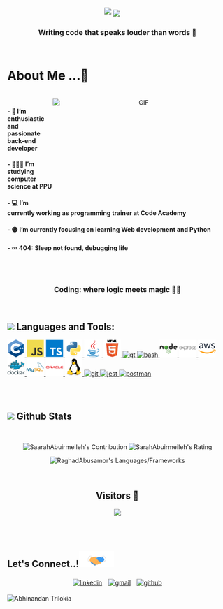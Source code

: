 
<div align="center" style="margin-top: 20px;">
    <b>
        <img src="https://readme-typing-svg.herokuapp.com?font=Fira+Code&size=30&pause=1000&color=F7F7F7&random=false&width=700&lines=Hello+there!+🙋🏻‍♀️+I'm+Sarah+Abu+irmeileh" style="display: inline-block; vertical-align: top;">
    </b>
    <img src="https://media.giphy.com/media/hvRJCLFzcasrR4ia7z/giphy.gif" width="40" style="display: inline-block; margin-top: 5px;">
</div>


<h3 align="center">Writing code that speaks louder than words 🌠</h3>

<br>

<h1 >About Me ...🪻</h1>
<a target="_blank" align="center">
<br>
  <img align="right" top="100" height="250" width="400" alt="GIF" src="https://media.giphy.com/media/v1.Y2lkPTc5MGI3NjExZzd5d2ViODNvcnhjN29sa2ZwMTlsMnJ5b2FnMGNiNGFvNDVjMHU2NiZlcD12MV9pbnRlcm5hbF9naWZfYnlfaWQmY3Q9Zw/L1R1tvI9svkIWwpVYr/giphy.gif">
</a>


####  -  🔭 I’m enthusiastic and passionate back-end developer

#### -  👩🏻‍💻 I’m studying computer science at PPU
  
#### -  💻 I’m currently working as programming trainer at Code Academy
  
#### -  🟣 I’m currently focusing on learning Web development and Python

#### -  💤 **404:** Sleep not found, debugging life 

<br> <br> <h3  align="center">  **Coding:**  where logic meets magic 🧠🔮 </h3> <br>

## <img src="https://media2.giphy.com/media/QssGEmpkyEOhBCb7e1/giphy.gif?cid=ecf05e47a0n3gi1bfqntqmob8g9aid1oyj2wr3ds3mg700bl&rid=giphy.gif" width ="25"><b> Languages and Tools:
</b>
<p align="left"> <a href="https://www.w3schools.com/cpp/" target="_blank" rel="noreferrer"> <img src="https://raw.githubusercontent.com/devicons/devicon/master/icons/cplusplus/cplusplus-original.svg" alt="cplusplus" width="40" height="40"/><a href="https://developer.mozilla.org/en-US/docs/Web/JavaScript" target="_blank" rel="noreferrer"> <img src="https://raw.githubusercontent.com/devicons/devicon/master/icons/javascript/javascript-original.svg" alt="javascript" width="40" height="40"/> </a>    <a href="https://www.typescriptlang.org/" target="_blank" rel="noreferrer"> <img src="https://raw.githubusercontent.com/devicons/devicon/master/icons/typescript/typescript-original.svg" alt="typescript" width="40" height="40"/> </a>    <a href="https://www.python.org" target="_blank" rel="noreferrer"> <img src="https://raw.githubusercontent.com/devicons/devicon/master/icons/python/python-original.svg" alt="python" width="40" height="40"/> </a>   <a href="https://www.java.com" target="_blank" rel="noreferrer"> <img src="https://raw.githubusercontent.com/devicons/devicon/master/icons/java/java-original.svg" alt="java" width="40" height="40"/> </a> <a href="https://www.w3.org/html/" target="_blank" rel="noreferrer"> <img src="https://raw.githubusercontent.com/devicons/devicon/master/icons/html5/html5-original-wordmark.svg" alt="html5" width="40" height="40"/> </a> <a href="https://www.qt.io/" target="_blank" rel="noreferrer"> <img src="https://upload.wikimedia.org/wikipedia/commons/0/0b/Qt_logo_2016.svg" alt="qt" width="40" height="40"/> </a>   <a href="https://www.gnu.org/software/bash/" target="_blank" rel="noreferrer"> <img src="https://www.vectorlogo.zone/logos/gnu_bash/gnu_bash-icon.svg" alt="bash" width="40" height="40"/>  <a href="https://nodejs.org" target="_blank" rel="noreferrer"> <img src="https://raw.githubusercontent.com/devicons/devicon/master/icons/nodejs/nodejs-original-wordmark.svg" alt="nodejs" width="40" height="40"/> </a>  <a href="https://expressjs.com" target="_blank" rel="noreferrer"> <img src="https://raw.githubusercontent.com/devicons/devicon/master/icons/express/express-original-wordmark.svg" alt="express" width="40" height="40"/> </a> </a> <a href="https://aws.amazon.com" target="_blank" rel="noreferrer"> <img src="https://raw.githubusercontent.com/devicons/devicon/master/icons/amazonwebservices/amazonwebservices-original-wordmark.svg" alt="aws" width="40" height="40"/> </a>    <a href="https://www.docker.com/" target="_blank" rel="noreferrer"> <img src="https://raw.githubusercontent.com/devicons/devicon/master/icons/docker/docker-original-wordmark.svg" alt="docker" width="40" height="40"/>  <a href="https://www.mysql.com/" target="_blank" rel="noreferrer"> <img src="https://raw.githubusercontent.com/devicons/devicon/master/icons/mysql/mysql-original-wordmark.svg" alt="mysql" width="40" height="40"/> </a>  <a href="https://www.oracle.com/" target="_blank" rel="noreferrer"> <img src="https://raw.githubusercontent.com/devicons/devicon/master/icons/oracle/oracle-original.svg" alt="oracle" width="40" height="40"/> </a>  <a href="https://www.linux.org/" target="_blank" rel="noreferrer"> <img src="https://raw.githubusercontent.com/devicons/devicon/master/icons/linux/linux-original.svg" alt="linux" width="40" height="40"/> </a>    <a href="https://git-scm.com/" target="_blank" rel="noreferrer"> <img src="https://www.vectorlogo.zone/logos/git-scm/git-scm-icon.svg" alt="git" width="40" height="40"/> </a>  <a href="https://jestjs.io" target="_blank" rel="noreferrer"> <img src="https://www.vectorlogo.zone/logos/jestjsio/jestjsio-icon.svg" alt="jest" width="40" height="40"/> </a>  <a href="https://postman.com" target="_blank" rel="noreferrer"> <img src="https://www.vectorlogo.zone/logos/getpostman/getpostman-icon.svg" alt="postman" width="40" height="40"/> </a> </p>
<br> <br>


<p align="left">    </p>

## <img src="https://media.giphy.com/media/iY8CRBdQXODJSCERIr/giphy.gif" width="35"><b> Github Stats </b>
<br>

<p align="center">
  <!-- GitHub Stats -->
  <img src="https://github-readme-stats.vercel.app/api?username=SarahAbuirmeileh&count_private=true&theme=jolly&hide_border=true" alt="SaarahAbuirmeileh's Contribution" width=400>
  <!-- GitHub Streak Stats -->
  <img src="https://github-readme-streak-stats.herokuapp.com?user=SarahAbuirmeileh&count_private=true&theme=jolly&hide_border=true" alt="SarahAbuirmeileh's Rating" width=440>
</p>

<p align = "center">
 <img src = "https://github-readme-stats.vercel.app/api/top-langs?username=SarahAbuirmeileh&show_icons=true&count_private=true&locale=en&layout=compact&langs_count=10&hide_border=true&bg_color=291b3e&title_color=ff64da&text_color=fcfcfc&icon_color=fcfcfc" alt = "RaghadAbusamor's Languages/Frameworks" width = 350 />
</p>

<br> 



<h2 align="center">Visitors 👀</h2>
<div align="center" >
  <img src="https://profile-counter.glitch.me/SarahAbuirmeileh/count.svg"></img>
</div>


<br><br>
## <b> Let's Connect..!</b><img src="https://github.com/0xAbdulKhalid/0xAbdulKhalid/raw/main/assets/mdImages/handshake.gif" width ="80">
<p align="center">
	<a href="https://www.linkedin.com/in/sarah-abu-irmeileh-9011b2276/"><img alt="linkedin" width="10%" style="padding:5px" src="https://img.icons8.com/clouds/100/000000/linkedin.png"/></a>
	<a href="mailto:sarahabuirmeileh@gmail.com"><img alt="gmail" width="10%" style="padding:5px" src="https://img.icons8.com/clouds/100/000000/gmail.png"/></a>
 	<a href="https://github.com/SarahAbuirmeileh"><img alt="github" width="10%" style="padding:5px" src="https://img.icons8.com/clouds/100/000000/github.png"/></a>
</p>


![Abhinandan Trilokia](https://raw.githubusercontent.com/Trilokia/Trilokia/379277808c61ef204768a61bbc5d25bc7798ccf1/bottom_header.svg)
